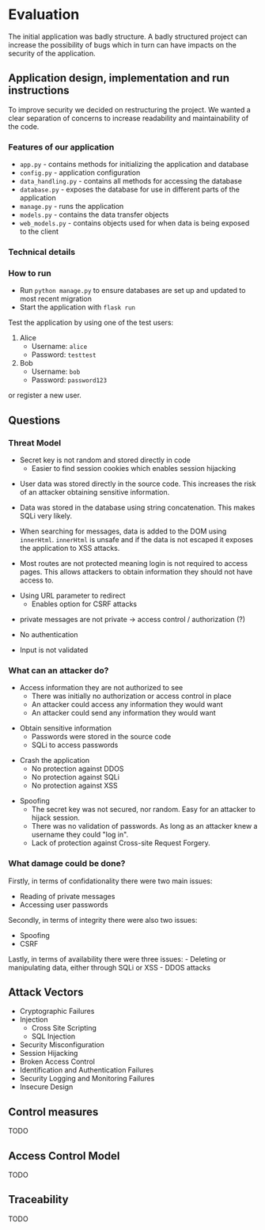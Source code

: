 # Evaluation
The initial application was badly structure. A badly structured project can increase the possibility of bugs which in turn can have impacts on the security of the application.

## Application design, implementation and run instructions
To improve security we decided on restructuring the project. We wanted a clear separation of concerns to increase readability and maintainability of the code.

### Features of our application
- <code>app.py</code> - contains methods for initializing the application and database
- <code>config.py</code> - application configuration
- <code>data_handling.py</code> - contains all methods for accessing the database
- <code>database.py</code> - exposes the database for use in different parts of the application
- <code>manage.py</code> - runs the application
- <code>models.py</code> - contains the data transfer objects
- <code>web_models.py</code> - contains objects used for when data is being exposed to the client

### Technical details


### How to run
- Run <code>python manage.py</code> to ensure databases are set up and updated to most recent migration
- Start the application with <code>flask run</code>

Test the application by using one of the test users:
1. Alice
    - Username: <code>alice</code>
    - Password: <code>testtest</code>
2. Bob
    - Username: <code>bob</code>
    - Password: <code>password123</code>

or register a new user.



## Questions
### Threat Model

- Secret key is not random and stored directly in code
    - Easier to find session cookies which enables session hijacking
+ User data was stored directly in the source code. This increases the risk of an attacker obtaining sensitive information.
- Data was stored in the database using string concatenation. This makes SQLi very likely.
+ When searching for messages, data is added to the DOM using <code>innerHtml</code>. <code>innerHtml</code> is unsafe and if the data is not escaped it exposes the application to XSS attacks.
- Most routes are not protected meaning login is not required to access pages. This allows attackers to obtain information they should not have access to.
+ Using URL parameter to redirect
    - Enables option for CSRF attacks
- private messages are not private -> access control / authorization (?)
+ No authentication
- Input is not validated

### What can an attacker do?
- Access information they are not authorized to see
    - There was initially no authorization or access control in place
    - An attacker could access any information they would want
    - An attacker could send any information they would want

+ Obtain sensitive information
    - Passwords were stored in the source code
    - SQLi to access passwords

- Crash the application
    - No protection against DDOS
    - No protection against SQLi
    - No protection against XSS

+ Spoofing
    - The secret key was not secured, nor random. Easy for an attacker to hijack session.
    - There was no validation of passwords. As long as an attacker knew a username they could "log in".
    - Lack of protection against Cross-site Request Forgery.

### What damage could be done?
Firstly, in terms of confidationality there were two main issues:
- Reading of private messages
- Accessing user passwords

Secondly, in terms of integrity there were also two issues:
- Spoofing
- CSRF

Lastly, in terms of availability there were three issues:
    - Deleting or manipulating data, either through SQLi or XSS
    - DDOS attacks

## Attack Vectors
- Cryptographic Failures
- Injection
    - Cross Site Scripting
    - SQL Injection
- Security Misconfiguration
- Session Hijacking
- Broken Access Control
- Identification and Authentication Failures
- Security Logging and Monitoring Failures
- Insecure Design

## Control measures
TODO

## Access Control Model
TODO

## Traceability
TODO